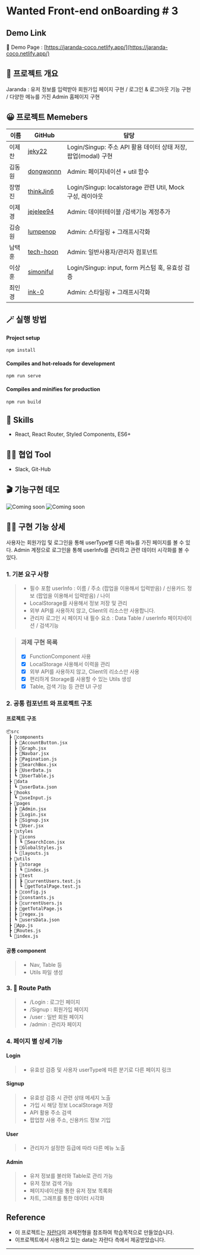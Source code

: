 # Wanted Front-end onBoarding # 3

## Demo Link
🔗 Demo Page : [https://jaranda-coco.netlify.app/](https://jaranda-coco.netlify.app/)


## 💬 프로젝트 개요
Jaranda : 유저 정보를 입력받아 회원가입 페이지 구현 / 로그인 & 로그아웃 기능 구현 / 다양한 메뉴를 가진 Admin 홈페이지 구현  

## 😀 프로젝트 Memebers
|이름|GitHub|담당|
|------|---|---|
|이제찬|[jeky22](https://github.com/jeky22)|Login/Singup: 주소 API 활용 데이터 상태 저장, 팝업(modal) 구현|
|김동원|[dongwonnn](https://github.com/dongwonnn)|Admin: 페이지네이션 + util 함수|
|장명진|[thinkJin6](https://github.com/thinkJin6)|Login/Singup: localstorage 관련 Util, Mock 구성, 레이아웃|
|이제경|[jejelee94](https://github.com/jejelee94)|Admin: 데이터테이블 /검색기능 계정추가|
|김승원|[lumpenop](https://github.com/lumpenop)|Admin: 스타일링 + 그래프시각화|
|남택훈|[tech-hoon](https://github.com/tech-hoon)|Admin: 일반사용자/관리자 컴포넌트|
|이상훈|[simoniful](https://github.com/simoniful)|Login/Singup: input, form 커스텀 훅, 유효성 검증|
|최인경|[ink-0](https://github.com/ink-0)|Admin: 스타일링 + 그래프시각화|

## 🪄 실행 방법

#### Project setup
`npm install`
#### Compiles and hot-reloads for development
`npm run serve`
#### Compiles and minifies for production
`npm run build`

## 🔧 Skills

- React, React Router, Styled Components, ES6+

## 🐱‍👤 협업 Tool

- Slack, Git-Hub

## 🎬 기능구현 데모

![Coming soon]()
![Coming soon]()


## 👍🏻 구현 기능 상세
사용자는 회원가입 및 로그인을 통해 userType별 다른 메뉴를 가진 페이지를 볼 수 있다.
Admin 계정으로 로그인을 통해 userInfo를 관리하고 관련 데이터 시각화를 볼 수 있다.

### 1. 기본 요구 사항

> - 필수 포함 userInfo : 이름 / 주소 (팝업을 이용해서 입력받음) / 신용카드 정보 (팝업을 이용해서 입력받음) / 나이
> - LocalStorage를 사용해서 정보 저장 및 관리 
> - 외부 API를 사용하지 않고, Client의 리소스만 사용합니다.
> - 관리자 로그인 시 페이지 내 필수 요소 : Data Table / userInfo 페이지네이션 / 검색기능 

> ### 과제 구현 목록
> - [x] FunctionComponent 사용
> - [x] LocalStorage 사용해서 이력을 관리
> - [x] 외부 API를 사용하지 않고, Client의 리소스만 사용
> - [x] 편리하게 Storage를 사용할 수 있는 Utils 생성
> - [x] Table, 검색 기능 등 관련 UI 구성

### 2. 공통 컴포넌트 와 프로젝트 구조
#### 프로젝트 구조
```html
📦src
 ┣ 📂components
 ┃ ┣ 📜AccountButton.jsx
 ┃ ┣ 📜Graph.jsx
 ┃ ┣ 📜Navbar.jsx
 ┃ ┣ 📜Pagination.js
 ┃ ┣ 📜SearchBox.jsx
 ┃ ┣ 📜UserData.js
 ┃ ┗ 📜UserTable.js
 ┣ 📂data
 ┃ ┗ 📜userData.json
 ┣ 📂hooks
 ┃ ┗ 📜useInput.js
 ┣ 📂pages
 ┃ ┣ 📜Admin.jsx
 ┃ ┣ 📜Login.jsx
 ┃ ┣ 📜Signup.jsx
 ┃ ┗ 📜User.jsx
 ┣ 📂styles
 ┃ ┣ 📂icons
 ┃ ┃ ┗ 📜SearchIcon.jsx
 ┃ ┣ 📜GlobalStyles.js
 ┃ ┗ 📜layouts.js
 ┣ 📂utils
 ┃ ┣ 📂storage
 ┃ ┃ ┗ 📜index.js
 ┃ ┣ 📂test
 ┃ ┃ ┣ 📜currentUsers.test.js
 ┃ ┃ ┗ 📜getTotalPage.test.js
 ┃ ┣ 📜config.js
 ┃ ┣ 📜constants.js
 ┃ ┣ 📜currentUsers.js
 ┃ ┣ 📜getTotalPage.js
 ┃ ┣ 📜regex.js
 ┃ ┗ 📜usersData.json
 ┣ 📜App.js
 ┣ 📜Routes.js
 ┗ 📜index.js
```
#### 공통 component
> - Nav, Table 등 
> - Utils 파일 생성


### 3. 📎 Route Path

> - /Login : 로그인 페이지
> - /Signup : 회원가입 페이지
> - /user : 일반 회원 페이지
> - /admin : 관리자 페이지

### 4. 페이지 별 상세 기능
#### Login
> - 유효성 검증 및 사용자 userType에 따른 분기로 다른 페이지 링크

#### Signup
> - 유효성 검증 시 관련 상태 메세지 노출
> - 가입 시 해당 정보 LocalStorage 저장
> - API 활용 주소 검색
> - 팝업창 사용 주소, 신용카드 정보 기입 

#### User
> - 관리자가 설정한 등급에 따라 다른 메뉴 노출

#### Admin
> - 유저 정보를 불러와 Table로 관리 가능
> - 유저 정보 검색 가능
> - 페이지네이션을 통한 유저 정보 목록화
> - 차트, 그래프를 통한 데이터 시각화


## Reference

- 이 프로젝트는 [자란다](https://jaranda.kr/index_parent)의 과제전형을 참조하여 학습목적으로 만들었습니다.
- 이프로젝트에서 사용하고 있는 data는 자란다 측에서 제공받았습니다.

---
